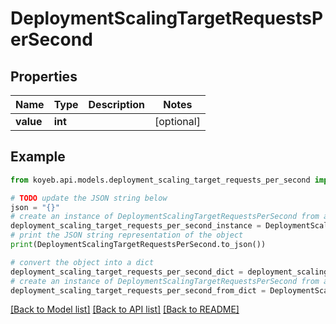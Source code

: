 # DeploymentScalingTargetRequestsPerSecond


## Properties

Name | Type | Description | Notes
------------ | ------------- | ------------- | -------------
**value** | **int** |  | [optional] 

## Example

```python
from koyeb.api.models.deployment_scaling_target_requests_per_second import DeploymentScalingTargetRequestsPerSecond

# TODO update the JSON string below
json = "{}"
# create an instance of DeploymentScalingTargetRequestsPerSecond from a JSON string
deployment_scaling_target_requests_per_second_instance = DeploymentScalingTargetRequestsPerSecond.from_json(json)
# print the JSON string representation of the object
print(DeploymentScalingTargetRequestsPerSecond.to_json())

# convert the object into a dict
deployment_scaling_target_requests_per_second_dict = deployment_scaling_target_requests_per_second_instance.to_dict()
# create an instance of DeploymentScalingTargetRequestsPerSecond from a dict
deployment_scaling_target_requests_per_second_from_dict = DeploymentScalingTargetRequestsPerSecond.from_dict(deployment_scaling_target_requests_per_second_dict)
```
[[Back to Model list]](../README.md#documentation-for-models) [[Back to API list]](../README.md#documentation-for-api-endpoints) [[Back to README]](../README.md)


